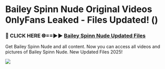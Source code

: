 # Bailey Spinn Nude Original Videos 0nlyFans Leaked - Files Updated! ()

<h3>🔴 CLICK HERE 🌐==►► <a href="https://tinyurl.com/2p9ay9w9" rel="nofollow">Bailey Spinn Nude Updated Files</a></h3>

Get Bailey Spinn Nude and all content. Now you can access all videos and pictures of Bailey Spinn Nude. New Updated Files 2025!

[![](https://i.imgur.com/KQgVmj3.gif)](https://tinyurl.com/2p9ay9w9)
